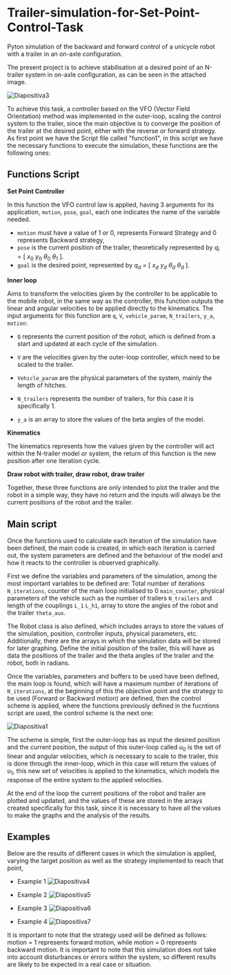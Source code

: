 # Trailer-simulation-for-Set-Point-Control-Task
Pyton simulation of the backward and forward control of a unicycle robot with a trailer in an on-axle configuration.


The present project is to achieve stabilisation at a desired point of an N-trailer system in on-axle configuration, as can be seen in the attached image.


![Diapositiva3](https://github.com/JulioEspejel94/Trailer-simulation-for-Set-Point-Control-Task/assets/159551087/aa648a92-dc06-4fd2-8d30-56788d1a7a58)


To achieve this task, a controller based on the VFO (Vector Field Orientation) method was implemented in the outer-loop, scaling the control system to the trailer, since the main objective is to converge the position of the trailer at the desired point, either with the reverse or forward strategy.
As first point we have the Script file called "function1", in this script we have the necessary functions to execute the simulation, these functions are the following ones:

## Functions Script

**Set Point Controller**


In this function the VFO control law is applied, having 3 arguments for its application, `motion`, `pose`, `goal`, each one indicates the name of the variable needed.
* `motion` must have a value of 1 or 0, represents Forward Strategy and 0 represents Backward strategy,
* `pose` is the current position of the trailer, theoretically represented by $q_i$ = [ $x_0$ $y_0$ $\theta_0$ $\theta_1$ ].
* `goal` is the desired point, represented by $q_d$ = [ $x_d$ $y_d$ $\theta_d$ $\theta_d$ ].


**Inner loop**


Aims to transform the velocities given by the controller to be applicable to the mobile robot, in the same way as the controller, this function outputs the linear and angular velocities to be applied directly to the kinematics.
The input arguments for this function are `q`, `V`, `vehicle_param`, `N_trailers`, `y_a`, `motion`:


* `Q` represents the current position of the robot, which is defined from a start and updated at each cycle of the simulation.


* `V` are the velocities given by the outer-loop controller, which need to be scaled to the trailer. 


* `Vehicle_param` are the physical parameters of the system, mainly the length of hitches.


* `N_trailers` represents the number of trailers, for this case it is specifically 1.


* `y_a` is an array to store the values of the beta angles of the model.


**Kinematics**

The kinematics represents how the values given by the controller will act within the N-trailer model or system, the return of this function is the new position after one iteration cycle. 

**Draw robot with trailer, draw robot, draw trailer**

Together, these three functions are only intended to plot the trailer and the robot in a simple way, they have no return and the inputs will always be the current positions of the robot and the trailer.


## Main script

Once the functions used to calculate each iteration of the simulation have been defined, the main code is created, in which each iteration is carried out, the system parameters are defined and the behaviour of the model and how it reacts to the controller is observed graphically.

First we define the variables and parameters of the simulation, among the most important variables to be defined are: Total number of iterations  `N_iterations`, counter of the main loop initialised to 0 `main_counter`, physical parameters of the vehicle such as the number of trailers `N_trailers` and length of the couplings `L_1` `L_h1`, array to store the angles of the robot and the trailer `theta_aux`.

The Robot class is also defined, which includes arrays to store the values of the simulation, position, controller inputs, physical parameters, etc. Additionally, there are the arrays in which the simulation data will be stored for later graphing.
Define the initial position of the trailer, this will have as data the positions of the trailer and the theta angles of the trailer and the robot, both in radians. 

Once the variables, parameters and buffers to be used have been defined, the main loop is found, which will have a maximum number of iterations of `N_iterations`, at the beginning of this the objective point and the strategy to be used (Forward or Backward motion) are defined, then the control scheme is applied, where the functions previously defined in the fucntions script are used, the control scheme is the next one:


![Diapositiva1](https://github.com/JulioEspejel94/Trailer-simulation-for-Set-Point-Control-Task/assets/159551087/df46dca0-57da-4953-93b8-b3d77ecced63)


The scheme is simple, first the outer-loop has as input the desired position and the current position, the output of this outer-loop called $u_0$ is the set of linear and angular velocities, which is necessary to scale to the trailer, this is done through the inner-loop, which in this case will return the values of $u_1$, this new set of velocities is applied to the kinematics, which models the response of the entire system to the applied velocities.

At the end of the loop the current positions of the robot and trailer are plotted and updated, and the values of these are stored in the arrays created specifically for this task, since it is necessary to have all the values to make the graphs and the analysis of the results.



## Examples


Below are the results of different cases in which the simulation is applied, varying the target position as well as the strategy implemented to reach that point,

* Example 1
![Diapositiva4](https://github.com/JulioEspejel94/Trailer-simulation-for-Set-Point-Control-Task/assets/159551087/b6629bc6-2861-462e-9e42-e53da97e17b3)

* Example 2
![Diapositiva5](https://github.com/JulioEspejel94/Trailer-simulation-for-Set-Point-Control-Task/assets/159551087/b5c2beef-2077-40e9-8b6a-8dfd59b1ee27)


* Example 3
![Diapositiva6](https://github.com/JulioEspejel94/Trailer-simulation-for-Set-Point-Control-Task/assets/159551087/95abb924-cb6d-4313-907b-07cb84eea26b)


* Example 4
![Diapositiva7](https://github.com/JulioEspejel94/Trailer-simulation-for-Set-Point-Control-Task/assets/159551087/5a1807a9-d3e0-4fc4-882c-658fd9ed395e)

  

It is important to note that the strategy used will be defined as follows: motion = 1 represents forward motion, while motion = 0 represents backward motion.
It is important to note that this simulation does not take into account disturbances or errors within the system, so different results are likely to be expected in a real case or situation. 	



